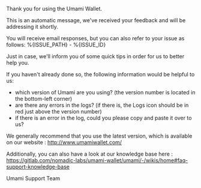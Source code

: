 Thank you for using the Umami Wallet.

This is an automatic message, we've received your feedback and will be addressing it shortly.

You will receive email responses, but you can also refer to your issue as follows: %{ISSUE_PATH} - %{ISSUE_ID}

Just in case, we'll inform you of some quick tips in order for us to better help you.

If you haven't already done so, the following information would be helpful to us:
 * which version of Umami are you using? (the version number is located in the bottom-left corner)
 * are there any errors in the logs? (if there is, the Logs icon should be in red just above the version number)
 * if there is an error in the log, could you please copy and paste it over to us?

We generally recommend that you use the latest version, which is available on our website : http://www.umamiwallet.com/

Additionally, you can also have a look at our knowledge base here :
https://gitlab.com/nomadic-labs/umami-wallet/umami/-/wikis/home#faq-support-knowledge-base 

Umami Support Team

